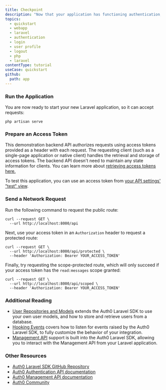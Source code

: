 ```yaml
---
title: Checkpoint
description: "Now that your application has functioning authentication, route protection, and the ability to retrieve and update user information, it's time to put it all together."
topics:
  - quickstart
  - webapp
  - laravel
  - authentication
  - login
  - user profile
  - logout
  - php
  - laravel
contentType: tutorial
useCase: quickstart
github:
  path: app
---
```

<!-- markdownlint-disable MD002 MD034 MD041 -->

### Run the Application

You are now ready to start your new Laravel application, so it can accept requests:

```shell
php artisan serve
```

### Prepare an Access Token

This demonstration backend API authorizes requests using access tokens provided as a header with each request. The requesting client (such as a single-page application or native client) handles the retrieval and storage of access tokens. The backend API doesn't need to maintain any state information for clients. You can learn more about [retrieving access tokens here.](https://auth0.com/docs/secure/tokens/access-tokens/get-access-tokens)

To test this application, you can use an access token from [your API settings' "test" view](https://manage.auth0.com/#/apis).

### Send a Network Request

Run the following command to request the public route:

```shell
curl --request GET \
  --url http://localhost:8000/api
```

Next, use your access token in an `Authorization` header to request a protected route:

```shell
curl --request GET \
  --url http://localhost:8000/api/protected \
  --header 'Authorization: Bearer YOUR_ACCESS_TOKEN'
```

Finally, try requesting the scope-protected route, which will only succeed if your access token has the  `read:messages` scope granted:

```shell
curl --request GET \
  --url http://localhost:8000/api/scoped \
  --header 'Authorization: Bearer YOUR_ACCESS_TOKEN'
```

### Additional Reading

- [User Repositories and Models](https://github.com/auth0/laravel-auth0/blob/main/docs/User%20Models%20and%20Repositories.md) extends the Auth0 Laravel SDK to use your own user models, and how to store and retrieve users from a database.
- [Hooking Events](https://github.com/auth0/laravel-auth0/blob/main/docs/Events.md) covers how to listen for events raised by the Auth0 Laravel SDK, to fully customize the behavior of your integration.
- [Management API](https://github.com/auth0/laravel-auth0/blob/main/docs/Management%20API.md) support is built into the Auth0 Laravel SDK, allowing you to interact with the Management API from your Laravel application.

### Other Resources

- [Auth0 Laravel SDK GitHub Repository](https://github.com/auth0/laravel-auth0)
- [Auth0 Authentication API documentation](https://auth0.com/docs/api/authentication)
- [Auth0 Management API documentation](https://auth0.com/docs/api/management/v2)
- [Auth0 Community](https://community.auth0.com/)
